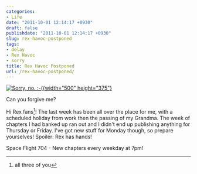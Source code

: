 ```yaml
---
categories:
- Life
date: "2011-10-01 12:14:17 +0930"
draft: false
publishdate: "2011-10-01 12:14:17 +0930"
slug: rex-havoc-postponed
tags:
- delay
- Rex Havoc
- sorry
title: Rex Havoc Postponed
url: /rex-havoc-postponed/
---
```

[![Sorry, no. :-(](https://turbo.geekorium.com.au/wp-content/uploads/2697110891_30b94c17d32.jpg){width="500" height="375"}](http://www.flickr.com/photos/fboyd/2697110891/ "Sorry, no.  :-( by °Florian, on Flickr")

Can you forgive me?

Hi Rex fans[^1]! The last week has been all over the place for me, with a scheduled holiday from work then the passing of my Grandma. The week of chapters I had banked up ran out and I didn't end up publishing anything for Thursday or Friday. I've got new stuff for Monday though, so prepare yourselves! Spoiler: Rex has hands!

Space Flight 704 - New chapters every weekday at 7pm!

[^1]: all three of you
